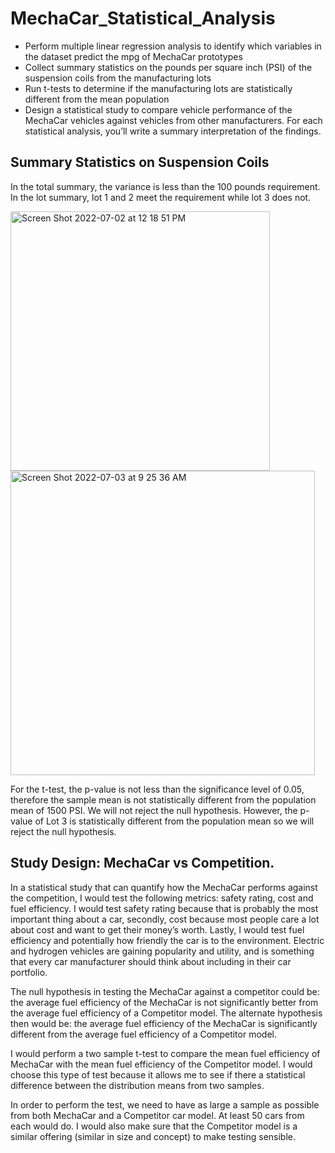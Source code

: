 # MechaCar_Statistical_Analysis
* Perform multiple linear regression analysis to identify which variables in the dataset predict the mpg of MechaCar prototypes
* Collect summary statistics on the pounds per square inch (PSI) of the suspension coils from the manufacturing lots
* Run t-tests to determine if the manufacturing lots are statistically different from the mean population
* Design a statistical study to compare vehicle performance of the MechaCar vehicles against vehicles from other manufacturers. For each statistical analysis, you’ll write a summary interpretation of the findings.

## Summary Statistics on Suspension Coils
In the total summary, the variance is less than the 100 pounds requirement. In the lot summary, lot 1 and 2 meet the requirement while lot 3 does not.

<img width="415" alt="Screen Shot 2022-07-02 at 12 18 51 PM" src="https://user-images.githubusercontent.com/95447175/177013722-1ae379d3-48a6-4f92-946c-500e29a901e0.png">

<img width="487" alt="Screen Shot 2022-07-03 at 9 25 36 AM" src="https://user-images.githubusercontent.com/95447175/177064798-eae95d3b-c9d5-4aa0-b415-cfa7cafce322.png">

For the t-test, the p-value is not less than the significance level of 0.05, therefore the sample mean is not statistically different from the population mean of 1500 PSI. We will not reject the null hypothesis. However, the p-value of Lot 3 is statistically different from the population mean so we will reject the null hypothesis.

## Study Design: MechaCar vs Competition.
In a statistical study that can quantify how the MechaCar performs against the competition, I would test the following metrics: safety rating, cost and fuel efficiency. I would test safety rating because that is probably the most important thing about a car, secondly, cost because most people care a lot about cost and want to get their money’s worth. Lastly, I would test fuel efficiency and potentially how friendly the car is to the environment. Electric and hydrogen vehicles are gaining popularity and utility, and is something that every car manufacturer should think about including in their car portfolio. 

The null hypothesis in testing the MechaCar against a competitor could be: the average fuel efficiency of the MechaCar is not significantly better from the average fuel efficiency of a Competitor model. 
The alternate hypothesis then would be: the average fuel efficiency of the MechaCar is significantly different from the average fuel efficiency of a Competitor model. 

I would perform a two sample t-test to compare the mean fuel efficiency of MechaCar with the mean fuel efficiency of the Competitor model. I would choose this type of test because it allows me to see if there a statistical difference between the distribution means from two samples. 

In order to perform the test, we need to have as large a sample as possible from both MechaCar and a Competitor car model. At least 50 cars from each would do. I would also make sure that the Competitor model is a similar offering (similar in size and concept) to make testing sensible. 
